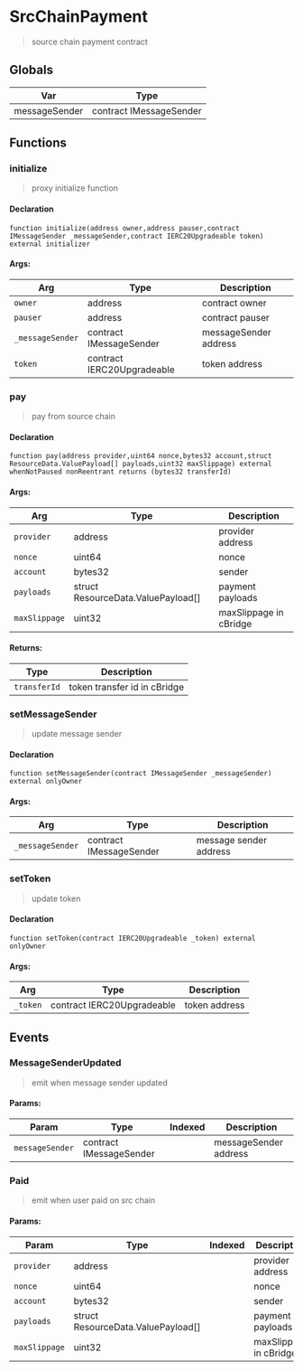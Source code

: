 # SrcChainPayment



> source chain payment contract

## Globals
| Var | Type |
| --- | --- |
| messageSender | contract IMessageSender |

## Functions
### initialize

> proxy initialize function


#### Declaration
```
function initialize(address owner,address pauser,contract IMessageSender _messageSender,contract IERC20Upgradeable token) external initializer
```

#### Args:
| Arg | Type | Description |
| --- | --- | --- |
|`owner` | address | contract owner
|`pauser` | address | contract pauser
|`_messageSender` | contract IMessageSender | messageSender address
|`token` | contract IERC20Upgradeable | token address

### pay

> pay from source chain


#### Declaration
```
function pay(address provider,uint64 nonce,bytes32 account,struct ResourceData.ValuePayload[] payloads,uint32 maxSlippage) external whenNotPaused nonReentrant returns (bytes32 transferId)
```

#### Args:
| Arg | Type | Description |
| --- | --- | --- |
|`provider` | address | provider address
|`nonce` | uint64 | nonce
|`account` | bytes32 | sender
|`payloads` | struct ResourceData.ValuePayload[] | payment payloads
|`maxSlippage` | uint32 | maxSlippage in cBridge

#### Returns:
| Type | Description |
| --- | --- |
|`transferId` | token transfer id in cBridge
### setMessageSender

> update message sender


#### Declaration
```
function setMessageSender(contract IMessageSender _messageSender) external onlyOwner
```

#### Args:
| Arg | Type | Description |
| --- | --- | --- |
|`_messageSender` | contract IMessageSender | message sender address

### setToken

> update token


#### Declaration
```
function setToken(contract IERC20Upgradeable _token) external onlyOwner
```

#### Args:
| Arg | Type | Description |
| --- | --- | --- |
|`_token` | contract IERC20Upgradeable | token address


## Events

### MessageSenderUpdated

> emit when message sender updated

  
#### Params:
| Param | Type | Indexed | Description |
| --- | --- | :---: | --- |
|`messageSender` | contract IMessageSender |  | messageSender address
### Paid

> emit when user paid on src chain

  
#### Params:
| Param | Type | Indexed | Description |
| --- | --- | :---: | --- |
|`provider` | address |  | provider address
|`nonce` | uint64 |  | nonce
|`account` | bytes32 |  | sender
|`payloads` | struct ResourceData.ValuePayload[] |  | payment payloads
|`maxSlippage` | uint32 |  | maxSlippage in cBridge
